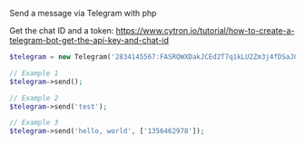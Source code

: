 Send a message via Telegram with php

Get the chat ID and a token:
https://www.cytron.io/tutorial/how-to-create-a-telegram-bot-get-the-api-key-and-chat-id


```php
$telegram = new Telegram('2834145567:FASRQWXDakJCEd2T7q1kLU2Zm3j4fDSaJ0A');

// Example 1
$telegram->send();

// Example 2
$telegram->send('test');

// Example 3
$telegram->send('hello, world', ['1356462978']);
